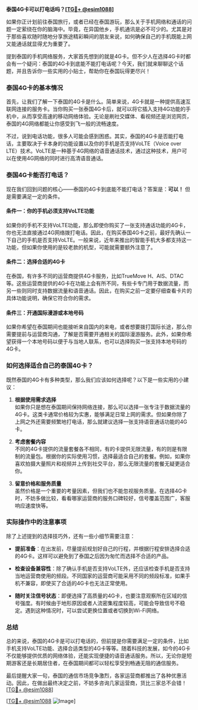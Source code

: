 **泰国4G卡可以打电话吗？[[TG💪+ @esim1088](https://t.me/s/esim1088)]**

如果你正计划前往泰国旅行，或者已经在泰国游玩，那么关于手机网络和通话的问题一定萦绕在你的脑海中。毕竟，在异国他乡，手机通讯是必不可少的。尤其是对于那些喜欢随时随地分享旅途精彩瞬间的朋友来说，如何确保自己的手机既能上网又能通话就显得尤为重要了。

提到泰国的手机网络服务，大家首先想到的就是4G卡。但不少人在选择4G卡时都会有一个疑问：泰国的4G卡到底能不能打电话呢？今天，我们就来聊聊这个话题，并且告诉你一些实用的小贴士，帮助你在泰国玩得更尽兴！

### 泰国4G卡的基本情况

首先，让我们了解一下泰国的4G卡是什么。简单来说，4G卡就是一种提供高速互联网连接的服务卡。当你购买一张泰国4G卡后，就可以将它插入支持4G功能的手机中，从而享受高速的移动网络体验。无论是刷社交媒体、看视频还是浏览网页，泰国的4G网络都能让你感受到飞一般的流畅速度。

不过，说到电话功能，很多人可能会感到困惑。其实，泰国的4G卡是否能打电话，主要取决于卡本身的功能设置以及你的手机是否支持VoLTE（Voice over LTE）技术。VoLTE是一种基于4G网络的语音通话技术，通过这种技术，用户可以在使用4G网络的同时进行高清语音通话。

### 泰国4G卡能否打电话？

现在我们回到问题的核心——泰国的4G卡到底能不能打电话？答案是：**可以！** 但是需要满足一定的条件。

#### 条件一：你的手机必须支持VoLTE功能

如果你的手机不支持VoLTE功能，那么即使你购买了一张支持通话功能的4G卡，你也无法直接通过4G网络拨打电话。因此，在购买泰国4G卡之前，最好先确认一下自己的手机是否支持VoLTE。一般来说，近年来推出的智能手机大多都支持这一功能，但如果你使用的是较老款的机型，可能就需要额外注意了。

#### 条件二：选择合适的4G卡

在泰国，有许多不同的运营商提供4G卡服务，比如TrueMove H、AIS、DTAC等。这些运营商提供的4G卡在功能上会有所不同，有些卡专门用于数据流量，而另一些则同时支持数据流量和语音通话。因此，在购买之前一定要仔细查看卡片的具体功能说明，确保它符合你的需求。

#### 条件三：开通国际漫游或本地号码

如果你希望在泰国期间也能接听来自国内的来电，或者想要拨打国际长途，那么你需要提前与运营商沟通，了解是否需要开通相关的国际漫游服务。此外，如果你希望获得一个本地号码以便于与当地人联系，也可以选择购买一张支持本地号码的4G卡。

### 如何选择适合自己的泰国4G卡？

既然泰国的4G卡有多种类型，那么我们应该如何选择呢？以下是一些实用的小建议：

1. **根据使用需求选择**  
   如果你只是想在泰国期间保持网络连接，那么可以选择一张专注于数据流量的4G卡。这类卡通常价格较为实惠，能够满足日常上网的需求。但如果你除了上网之外还需要频繁地打电话，那么就建议选择一张支持语音通话功能的4G卡。

2. **考虑套餐内容**  
   不同的4G卡提供的流量套餐各不相同，有的卡提供无限流量，有的则是有限制的流量包。根据你的实际使用习惯，选择最适合自己的套餐。例如，如果你喜欢拍摄大量照片和视频并上传到社交平台，那么无限流量的套餐无疑更适合你。

3. **留意价格和服务质量**  
   虽然价格是一个重要的考量因素，但我们也不能忽视服务质量。在选择4G卡时，不妨多做比较，看看哪家运营商的服务口碑较好，信号覆盖范围广，客服响应速度快等。

### 实际操作中的注意事项

除了上述提到的选择技巧外，还有一些小细节需要注意：

- **提前准备**：在出发前，尽量提前规划好自己的行程，并根据行程安排选择合适的4G卡。这样可以避免到了泰国之后因为匆忙而选择不合适的产品。
  
- **检查设备兼容性**：除了确认手机是否支持VoLTE外，还应该检查手机是否支持当地运营商使用的频段。不同国家的运营商可能采用不同的频段标准，如果手机不兼容，即使买了合适的4G卡也无法正常使用。

- **随时关注信号状态**：即便选择了高质量的4G卡，也要注意观察所在区域的信号强度。有时候由于地形原因或者人流密集程度较高，可能会导致信号不稳定。遇到这种情况时，可以尝试更换位置或者切换到Wi-Fi网络。

### 总结

总的来说，泰国的4G卡是可以打电话的，但前提是你需要满足一定的条件，比如手机支持VoLTE功能、选择合适类型的4G卡等等。随着科技的发展，如今的4G卡不仅能够提供优质的网络体验，还能实现便捷的语音通话服务。所以，无论你是短期游客还是长期居住者，在泰国期间都可以轻松享受到畅通无阻的通信服务。

最后提醒大家一句，泰国的通信市场竞争激烈，各家运营商都推出了各种优惠活动。因此，在做出最终决定之前，不妨多咨询几家运营商，货比三家总不会错！[[TG💪+ @esim1088](https://t.me/s/esim1088)] 

[[TG💪+ @esim1088](https://t.me/s/esim1088) ![Image](https://i.postimg.cc/4NQfJmqS/Snipaste-2025-05-13-00-14-12.png)]